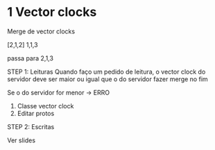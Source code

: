 # 1 Vector clocks

Merge de vector clocks

[2,1,2]
1,1,3

passa para 2,1,3 

STEP 1: Leituras
Quando faço um pedido de leitura, o vector
clock do servidor deve ser maior ou igual que o do servidor
fazer merge no fim

Se o do servidor for menor -> ERRO

1) Classe vector clock
2) Editar protos

STEP 2: Escritas

Ver slides
